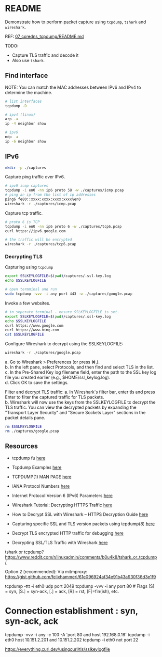 # README

Demonstrate how to perform packet capture using `tcpdump`, `tshark` and `wireshark`.  

REF: [07_coredns_tcpdump/README.md](../07_coredns_tcpdump/README.md)  

TODO:  

* Capture TLS traffic and decode it
* Also use `tshark`.

## Find interface

NOTE: You can match the MAC addresses between IPv6 and IPv4 to determine the machine.  

```sh
# list interfaces
tcpdump -D 

# ipv4 (linux)
arp -a 
ip -4 neighbor show  

# ipv6
ndp -a 
ip -6 neighbor show  
```

## IPv6

```sh
mkdir -p ./captures
```

Capture ping traffic over IPv6.  

```sh
# ipv6 icmp captures
tcpdump -i en0 -nn ip6 proto 58 -w ./captures/icmp.pcap 
# ping an ip from the list of ip addresses
ping6 fe80::xxxx:xxxx:xxxx:xxxx%en0
wireshark -r ./captures/icmp.pcap    
```

Capture tcp traffic.  

```sh
# proto 6 is TCP
tcpdump -i en0 -nn ip6 proto 6 -w ./captures/tcp6.pcap 
curl https://ipv6.google.com

# the traffic will be encrypted
wireshark -r ./captures/tcp6.pcap        
```

### Decrypting TLS

Capturing using `tcpdump`  

```sh
export SSLKEYLOGFILE=$(pwd)/captures/.ssl-key.log
echo $SSLKEYLOGFILE

# open termminal and run 
sudo tcpdump -vvv -i any port 443 -w ./captures/google.pcap
```

Invoke a few websites.  

```sh
# in seperate terminal - ensure SSLKEYLOGFILE is set.
export SSLKEYLOGFILE=$(pwd)/captures/.ssl-key.log
echo $SSLKEYLOGFILE
curl https://www.google.com      
curl https://www.bing.com       
cat $SSLKEYLOGFILE
```

Configure Wireshark to decrypt using the SSLKEYLOGFILE:  

```sh
wireshark -r ./captures/google.pcap
```

a. Go to Wireshark > Preferences (or press ⌘,).  
b. In the left pane, select Protocols, and then find and select TLS in the list.  
c. In the Pre-Shared Key log filename field, enter the path to the SSL key log file you created earlier (e.g., $HOME/ssl_keylog.log).  
d. Click OK to save the settings.  

Filter and decrypt TLS traffic:
a. In Wireshark's filter bar, enter tls and press Enter to filter the captured traffic for TLS packets.  
b. Wireshark will now use the keys from the SSLKEYLOGFILE to decrypt the TLS traffic. You can view the decrypted packets by expanding the "Transport Layer Security" and "Secure Sockets Layer" sections in the packet details pane.  

```sh
rm $SSLKEYLOGFILE
rm ./captures/google.pcap
```

## Resources

* tcpdump fu [here](https://www.linuxjournal.com/content/tcpdump-fu)
* Tcpdump Examples [here](https://hackertarget.com/tcpdump-examples/)
* TCPDUMP(1) MAN PAGE [here](https://www.tcpdump.org/manpages/tcpdump.1.html)

* IANA Protocol Numbers [here](https://www.iana.org/assignments/protocol-numbers/protocol-numbers.xhtml)
* Internet Protocol Version 6 (IPv6) Parameters [here](https://www.iana.org/assignments/ipv6-parameters/ipv6-parameters.xhtml)

* Wireshark Tutorial: Decrypting HTTPS Traffic [here](https://unit42.paloaltonetworks.com/wireshark-tutorial-decrypting-https-traffic/)

* How to Decrypt SSL with Wireshark – HTTPS Decryption Guide [here](https://www.comparitech.com/net-admin/decrypt-ssl-with-wireshark/)

* Capturing specific SSL and TLS version packets using tcpdump(8) [here](https://www.netmeister.org/blog/tcpdump-ssl-and-tls.html)

* Decrypt TLS encrypted HTTP traffic for debugging [here](https://www.netnea.com/cms/2022/01/20/decrypt-tls-encrypted-http-traffic-for-debugging/)

* Decrypting SSL/TLS Traffic with Wireshark [here](https://linuxhint.com/decrypt-ssl-tls-wireshark/)

tshark or tcpdump?
https://www.reddit.com/r/linuxadmin/comments/b0u4k8/tshark_or_tcpdump/

Option 2 (recommended): Via mitmproxy:
https://gist.github.com/felixhammerl/61e096924af34e91b43a930f36d3e1f9

tcpdump -ttt -i eth0 udp port 2049
tcpdump -vvv -i any port 80 # Flags [S] = syn, [S.] = syn-ack, [.] = ack, [R] = rst, [F]=fin(ish), etc.
# Connection establishment : syn, syn-ack, ack
tcpdump -vvv -i any -c 100 -A 'port 80 and host 192.168.0.16'
tcpdump -i eth0 host 10.151.2.201 and 10.151.2.202
tcpdump -i eth0 not port 22


https://everything.curl.dev/usingcurl/tls/sslkeylogfile

